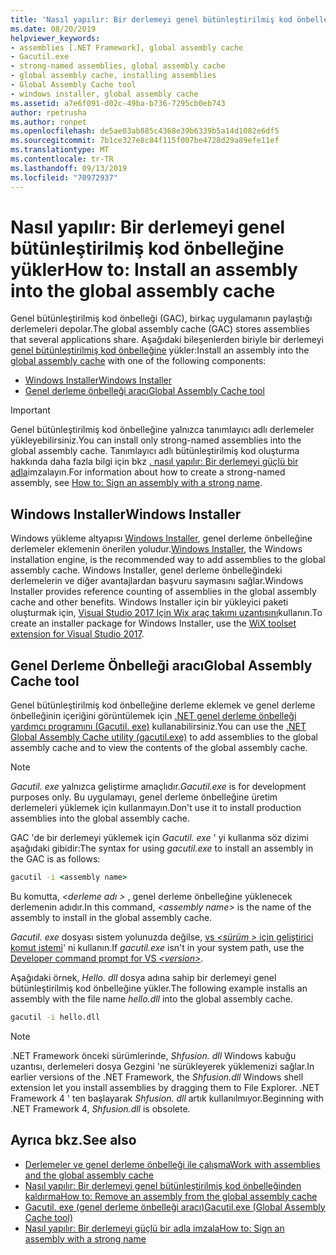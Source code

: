 ```yaml
---
title: 'Nasıl yapılır: Bir derlemeyi genel bütünleştirilmiş kod önbelleğine yükler'
ms.date: 08/20/2019
helpviewer_keywords:
- assemblies [.NET Framework], global assembly cache
- Gacutil.exe
- strong-named assemblies, global assembly cache
- global assembly cache, installing assemblies
- Global Assembly Cache tool
- windows installer, global assembly cache
ms.assetid: a7e6f091-d02c-49ba-b736-7295cb0eb743
author: rpetrusha
ms.author: ronpet
ms.openlocfilehash: de5ae03ab885c4368e39b6339b5a14d1082e6df5
ms.sourcegitcommit: 7b1ce327e8c84f115f007be4728d29a89efe11ef
ms.translationtype: MT
ms.contentlocale: tr-TR
ms.lasthandoff: 09/13/2019
ms.locfileid: "70972937"
---
```

# <a name="how-to-install-an-assembly-into-the-global-assembly-cache"></a><span data-ttu-id="2b8f3-102">Nasıl yapılır: Bir derlemeyi genel bütünleştirilmiş kod önbelleğine yükler</span><span class="sxs-lookup"><span data-stu-id="2b8f3-102">How to: Install an assembly into the global assembly cache</span></span>

<span data-ttu-id="2b8f3-103">Genel bütünleştirilmiş kod önbelleği (GAC), birkaç uygulamanın paylaştığı derlemeleri depolar.</span><span class="sxs-lookup"><span data-stu-id="2b8f3-103">The global assembly cache (GAC) stores assemblies that several applications share.</span></span> <span data-ttu-id="2b8f3-104">Aşağıdaki bileşenlerden biriyle bir derlemeyi [genel bütünleştirilmiş kod önbelleğine](gac.md) yükler:</span><span class="sxs-lookup"><span data-stu-id="2b8f3-104">Install an assembly into the [global assembly cache](gac.md) with one of the following components:</span></span> 

- [<span data-ttu-id="2b8f3-105">Windows Installer</span><span class="sxs-lookup"><span data-stu-id="2b8f3-105">Windows Installer</span></span>](#windows-installer)
- [<span data-ttu-id="2b8f3-106">Genel derleme önbelleği aracı</span><span class="sxs-lookup"><span data-stu-id="2b8f3-106">Global Assembly Cache tool</span></span>](#global-assembly-cache-tool)

> [!IMPORTANT]
> <span data-ttu-id="2b8f3-107">Genel bütünleştirilmiş kod önbelleğine yalnızca tanımlayıcı adlı derlemeler yükleyebilirsiniz.</span><span class="sxs-lookup"><span data-stu-id="2b8f3-107">You can install only strong-named assemblies into the global assembly cache.</span></span> <span data-ttu-id="2b8f3-108">Tanımlayıcı adlı bütünleştirilmiş kod oluşturma hakkında daha fazla bilgi için bkz [. nasıl yapılır: Bir derlemeyi güçlü bir adla](../../standard/assembly/sign-strong-name.md)imzalayın.</span><span class="sxs-lookup"><span data-stu-id="2b8f3-108">For information about how to create a strong-named assembly, see [How to: Sign an assembly with a strong name](../../standard/assembly/sign-strong-name.md).</span></span>

## <a name="windows-installer"></a><span data-ttu-id="2b8f3-109">Windows Installer</span><span class="sxs-lookup"><span data-stu-id="2b8f3-109">Windows Installer</span></span>

<span data-ttu-id="2b8f3-110">Windows yükleme altyapısı [Windows Installer](/windows/desktop/Msi/installation-of-assemblies-to-the-global-assembly-cache), genel derleme önbelleğine derlemeler eklemenin önerilen yoludur.</span><span class="sxs-lookup"><span data-stu-id="2b8f3-110">[Windows Installer](/windows/desktop/Msi/installation-of-assemblies-to-the-global-assembly-cache), the Windows installation engine, is the recommended way to add assemblies to the global assembly cache.</span></span> <span data-ttu-id="2b8f3-111">Windows Installer, genel derleme önbelleğindeki derlemelerin ve diğer avantajlardan başvuru saymasını sağlar.</span><span class="sxs-lookup"><span data-stu-id="2b8f3-111">Windows Installer provides reference counting of assemblies in the global assembly cache and other benefits.</span></span> <span data-ttu-id="2b8f3-112">Windows Installer için bir yükleyici paketi oluşturmak için, [Visual Studio 2017 Için Wix araç takımı uzantısını](https://marketplace.visualstudio.com/items?itemName=RobMensching.WixToolsetVisualStudio2017Extension)kullanın.</span><span class="sxs-lookup"><span data-stu-id="2b8f3-112">To create an installer package for Windows Installer, use the [WiX toolset extension for Visual Studio 2017](https://marketplace.visualstudio.com/items?itemName=RobMensching.WixToolsetVisualStudio2017Extension).</span></span>

## <a name="global-assembly-cache-tool"></a><span data-ttu-id="2b8f3-113">Genel Derleme Önbelleği aracı</span><span class="sxs-lookup"><span data-stu-id="2b8f3-113">Global Assembly Cache tool</span></span>

<span data-ttu-id="2b8f3-114">Genel bütünleştirilmiş kod önbelleğine derleme eklemek ve genel derleme önbelleğinin içeriğini görüntülemek için [.NET genel derleme önbelleği yardımcı programını (Gacutil. exe)](../tools/gacutil-exe-gac-tool.md) kullanabilirsiniz.</span><span class="sxs-lookup"><span data-stu-id="2b8f3-114">You can use the [.NET Global Assembly Cache utility (gacutil.exe)](../tools/gacutil-exe-gac-tool.md) to add assemblies to the global assembly cache and to view the contents of the global assembly cache.</span></span>

   > [!NOTE]
   > <span data-ttu-id="2b8f3-115">*Gacutil. exe* yalnızca geliştirme amaçlıdır.</span><span class="sxs-lookup"><span data-stu-id="2b8f3-115">*Gacutil.exe* is for development purposes only.</span></span> <span data-ttu-id="2b8f3-116">Bu uygulamayı, genel derleme önbelleğine üretim derlemeleri yüklemek için kullanmayın.</span><span class="sxs-lookup"><span data-stu-id="2b8f3-116">Don't use it to install production assemblies into the global assembly cache.</span></span>

<span data-ttu-id="2b8f3-117">GAC 'de bir derlemeyi yüklemek için *Gacutil. exe* ' yi kullanma söz dizimi aşağıdaki gibidir:</span><span class="sxs-lookup"><span data-stu-id="2b8f3-117">The syntax for using *gacutil.exe* to install an assembly in the GAC is as follows:</span></span>

```cmd
gacutil -i <assembly name>
```

<span data-ttu-id="2b8f3-118">Bu komutta,  *\<derleme adı >* , genel derleme önbelleğine yüklenecek derlemenin adıdır.</span><span class="sxs-lookup"><span data-stu-id="2b8f3-118">In this command, *\<assembly name>* is the name of the assembly to install in the global assembly cache.</span></span>

<span data-ttu-id="2b8f3-119">*Gacutil. exe* dosyası sistem yolunuzda değilse, [vs  *\<sürüm >* için geliştirici komut istemi](../tools/developer-command-prompt-for-vs.md)' ni kullanın.</span><span class="sxs-lookup"><span data-stu-id="2b8f3-119">If *gacutil.exe* isn't in your system path, use the [Developer command prompt for VS *\<version>*](../tools/developer-command-prompt-for-vs.md).</span></span>

<span data-ttu-id="2b8f3-120">Aşağıdaki örnek, *Hello. dll* dosya adına sahip bir derlemeyi genel bütünleştirilmiş kod önbelleğine yükler.</span><span class="sxs-lookup"><span data-stu-id="2b8f3-120">The following example installs an assembly with the file name *hello.dll* into the global assembly cache.</span></span>

```cmd
gacutil -i hello.dll
```

> [!NOTE]
> <span data-ttu-id="2b8f3-121">.NET Framework önceki sürümlerinde, *Shfusion. dll* Windows kabuğu uzantısı, derlemeleri dosya Gezgini 'ne sürükleyerek yüklemenizi sağlar.</span><span class="sxs-lookup"><span data-stu-id="2b8f3-121">In earlier versions of the .NET Framework, the *Shfusion.dll* Windows shell extension let you install assemblies by dragging them to File Explorer.</span></span> <span data-ttu-id="2b8f3-122">.NET Framework 4 ' ten başlayarak *Shfusion. dll* artık kullanılmıyor.</span><span class="sxs-lookup"><span data-stu-id="2b8f3-122">Beginning with .NET Framework 4, *Shfusion.dll* is obsolete.</span></span>

## <a name="see-also"></a><span data-ttu-id="2b8f3-123">Ayrıca bkz.</span><span class="sxs-lookup"><span data-stu-id="2b8f3-123">See also</span></span>

- [<span data-ttu-id="2b8f3-124">Derlemeler ve genel derleme önbelleği ile çalışma</span><span class="sxs-lookup"><span data-stu-id="2b8f3-124">Work with assemblies and the global assembly cache</span></span>](working-with-assemblies-and-the-gac.md)
- [<span data-ttu-id="2b8f3-125">Nasıl yapılır: Bir derlemeyi genel bütünleştirilmiş kod önbelleğinden kaldırma</span><span class="sxs-lookup"><span data-stu-id="2b8f3-125">How to: Remove an assembly from the global assembly cache</span></span>](how-to-remove-an-assembly-from-the-gac.md)
- [<span data-ttu-id="2b8f3-126">Gacutil. exe (genel derleme önbelleği aracı)</span><span class="sxs-lookup"><span data-stu-id="2b8f3-126">Gacutil.exe (Global Assembly Cache tool)</span></span>](../tools/gacutil-exe-gac-tool.md)
- [<span data-ttu-id="2b8f3-127">Nasıl yapılır: Bir derlemeyi güçlü bir adla imzala</span><span class="sxs-lookup"><span data-stu-id="2b8f3-127">How to: Sign an assembly with a strong name</span></span>](../../standard/assembly/sign-strong-name.md)
